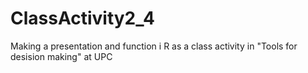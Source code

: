 # ClassActivity2_4
Making a presentation and function i R as a class activity in "Tools for desision making" at UPC
